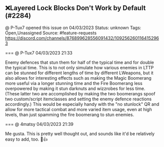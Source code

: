 ## ❌Layered Lock Blocks Don't Work by Default (#2284)
@ P-Tux7 opened this issue on 04/03/2023
Status: unknown
Tags: Open,Unassigned
Source: #feature-requests https://discord.com/channels/876899628556091432/1092562601164152963


=== @ P-Tux7 04/03/2023 21:33

Enemy defences that stun them for half of the typical time and for double the typical time. This is to not only simulate how various enemies in LTTP can be stunned for different lengths of time by different LWeapons, but it also allows for interesting effects such as making the Magic Boomerang more useful via a longer stunning time and the Fire Boomerang less overpowered by making it stun darknuts and wizzrobes for less time. (These latter two are accomplished by making the two boomerangs spoof two custom/script itemclasses and setting the enemy defence reactions accordingly.) This would be especially handy with the "no stunlock" QR and allow for more tactical combat and more varied item usage, even at high levels, than just spamming the fire boomerang to stun enemies.

=== @ 4matsy 04/03/2023 21:39

Me gusta.
This is pretty well thought out, and sounds like it'd be relatively easy to add, too. 🙂👍
